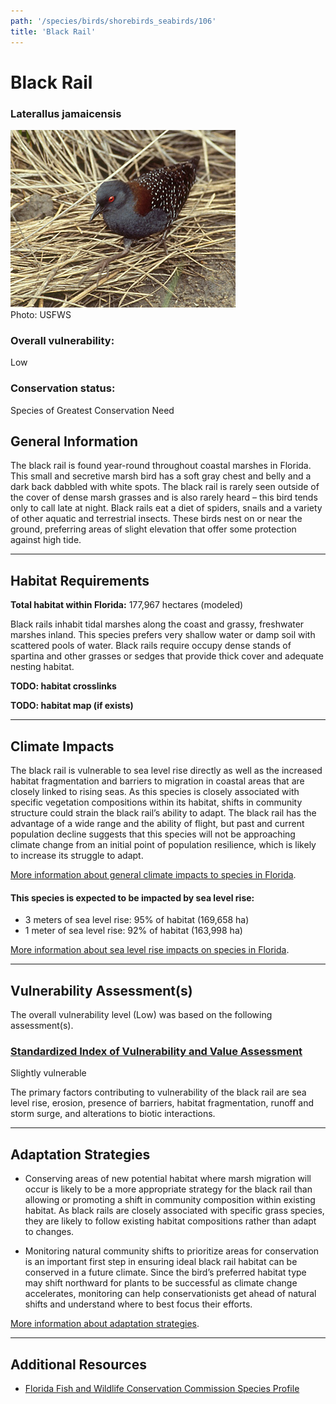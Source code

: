 ```yaml
---
path: '/species/birds/shorebirds_seabirds/106'
title: 'Black Rail'
---
```


# Black Rail

### Laterallus jamaicensis

<div id="TopSection">

<div class="header-photo"><img src="106.jpg" alt="Photo for Black Rail"/>
<figcaption>Photo: USFWS</figcaption></div>

<div>

### Overall vulnerability:

<div class="vulnerability vulnerability-low">Low</div>

### Conservation status:

Species of Greatest Conservation Need

</div>
</div>

## General Information

The black rail is found year-round throughout coastal marshes in Florida.  This small and secretive marsh bird has a soft gray chest and belly and a dark back dabbled with white spots.  The black rail is rarely seen outside of the cover of dense marsh grasses and is also rarely heard – this bird tends only to call late at night.  Black rails eat a diet of spiders, snails and a variety of other aquatic and terrestrial insects.  These birds nest on or near the ground, preferring areas of slight elevation that offer some protection against high tide.

<hr />

## Habitat Requirements

**Total habitat within Florida:** 177,967 hectares (modeled)

Black rails inhabit tidal marshes along the coast and grassy, freshwater marshes inland.  This species prefers very shallow water or damp soil with scattered pools of water. Black rails require occupy dense stands of spartina and other grasses or sedges that provide thick cover and adequate nesting habitat.

**TODO: habitat crosslinks**

**TODO: habitat map (if exists)**

<hr />

## Climate Impacts

The black rail is vulnerable to sea level rise directly as well as the increased habitat fragmentation and barriers to migration in coastal areas that are closely linked to rising seas.  As this species is closely associated with specific vegetation compositions within its habitat, shifts in community structure could strain the black rail’s ability to adapt.  The black rail has the advantage of a wide range and the ability of flight, but past and current population decline suggests that this species will not be approaching climate change from an initial point of population resilience, which is likely to increase its struggle to adapt.

[More information about general climate impacts to species in Florida](/impacts/species).


#### This species is expected to be impacted by sea level rise:

- 3 meters of sea level rise: 95% of habitat (169,658 ha)
- 1 meter of sea level rise: 92% of habitat (163,998 ha)

[More information about sea level rise impacts on species in Florida](/impacts/species/slr).
    

<hr />

## Vulnerability Assessment(s)

The overall vulnerability level (Low) was based on the following assessment(s).
#### 
<div class="vulnerability-header">
<h3><a href="/impacts/vulnerability/sivva/species">Standardized Index of Vulnerability and Value Assessment</a></h3>
<div class="vulnerability vulnerability-slight">Slightly vulnerable</div>
</div> 

The primary factors contributing to vulnerability of the black rail are sea level rise, erosion, presence of barriers, habitat fragmentation, runoff and storm surge, and alterations to biotic interactions.


<hr />

## Adaptation Strategies

- Conserving areas of new potential habitat where marsh migration will occur is likely to be a more appropriate strategy for the black rail than allowing or promoting a shift in community composition within existing habitat.  As black rails are closely associated with specific grass species, they are likely to follow existing habitat compositions rather than adapt to changes.

- Monitoring natural community shifts to prioritize areas for conservation is an important first step in ensuring ideal black rail habitat can be conserved in a future climate.  Since the bird’s preferred habitat type may shift northward for plants to be successful as climate change accelerates, monitoring can help conservationists get ahead of natural shifts and understand where to best focus their efforts.

[More information about adaptation strategies](/strategies).

<hr />


## Additional Resources

- [Florida Fish and Wildlife Conservation Commission Species Profile](http://legacy.myfwc.com/bba/docs/bba_blra.pdf)

